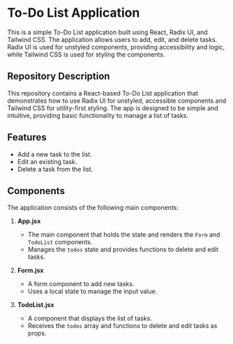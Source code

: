 # To-Do List Application

This is a simple To-Do List application built using React, Radix UI, and Tailwind CSS. The application allows users to add, edit, and delete tasks. Radix UI is used for unstyled components, providing accessibility and logic, while Tailwind CSS is used for styling the components.

## Repository Description

This repository contains a React-based To-Do List application that demonstrates how to use Radix UI for unstyled, accessible components and Tailwind CSS for utility-first styling. The app is designed to be simple and intuitive, providing basic functionality to manage a list of tasks.

## Features

- Add a new task to the list.
- Edit an existing task.
- Delete a task from the list.

## Components

The application consists of the following main components:

1. **App.jsx**
   - The main component that holds the state and renders the `Form` and `TodoList` components.
   - Manages the `todos` state and provides functions to delete and edit tasks.

2. **Form.jsx**
   - A form component to add new tasks.
   - Uses a local state to manage the input value.

3. **TodoList.jsx**
   - A component that displays the list of tasks.
   - Receives the `todos` array and functions to delete and edit tasks as props.
